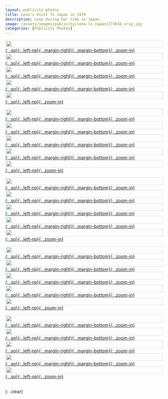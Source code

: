 ```yaml
---
layout: publicity-photos
title: Lena's Visit To Japan in 1974
description: Lena during her time in Japan.
image: /assets/images/publicity/lena-ln-japan/273634_orig.jpg
categories: [Publicity Photos]
---
```


[![](/assets/images/publicity/lena-ln-japan/273634_orig.jpg){: .sq}{: .left-np}{: .margin-right}{: .margin-bottom}{: .zoom-in}](/assets/images/publicity/lena-ln-japan/273634_orig.jpg)
[![](/assets/images/publicity/lena-ln-japan/4016196_orig.jpg){: .sq}{: .left-np}{: .margin-right}{: .margin-bottom}{: .zoom-in}](/assets/images/publicity/lena-ln-japan/4016196_orig.jpg)
[![](/assets/images/publicity/lena-ln-japan/5494265_orig.jpg){: .sq}{: .left-np}{: .margin-right}{: .margin-bottom}{: .zoom-in}](/assets/images/publicity/lena-ln-japan/5494265_orig.jpg)
[![](/assets/images/publicity/lena-ln-japan/1077767_orig.jpg){: .sq}{: .left-np}{: .margin-right}{: .margin-bottom}{: .zoom-in}](/assets/images/publicity/lena-ln-japan/1077767_orig.jpg)
[![](/assets/images/publicity/lena-ln-japan/1639392_orig.jpg){: .sq}{: .left-np}{: .zoom-in}](/assets/images/publicity/lena-ln-japan/1639392_orig.jpg)

[![](/assets/images/publicity/lena-ln-japan/2083413_orig.jpg){: .sq}{: .left-np}{: .margin-right}{: .margin-bottom}{: .zoom-in}](/assets/images/publicity/lena-ln-japan/2083413_orig.jpg)
[![](/assets/images/publicity/lena-ln-japan/8603196_orig.jpg){: .sq}{: .left-np}{: .margin-right}{: .margin-bottom}{: .zoom-in}](/assets/images/publicity/lena-ln-japan/8603196_orig.jpg)
[![](/assets/images/publicity/lena-ln-japan/19456_orig.jpg){: .sq}{: .left-np}{: .margin-right}{: .margin-bottom}{: .zoom-in}](/assets/images/publicity/lena-ln-japan/19456_orig.jpg)
[![](/assets/images/publicity/lena-ln-japan/8262756_orig.jpg){: .sq}{: .left-np}{: .margin-right}{: .margin-bottom}{: .zoom-in}](/assets/images/publicity/lena-ln-japan/8262756_orig.jpg)
[![](/assets/images/publicity/lena-ln-japan/3627835_orig.jpg){: .sq}{: .left-np}{: .zoom-in}](/assets/images/publicity/lena-ln-japan/3627835_orig.jpg)

[![](/assets/images/publicity/lena-ln-japan/5865910_orig.jpg){: .sq}{: .left-np}{: .margin-right}{: .margin-bottom}{: .zoom-in}](/assets/images/publicity/lena-ln-japan/5865910_orig.jpg)
[![](/assets/images/publicity/lena-ln-japan/5579579_orig.jpg){: .sq}{: .left-np}{: .margin-right}{: .margin-bottom}{: .zoom-in}](/assets/images/publicity/lena-ln-japan/5579579_orig.jpg)
[![](/assets/images/publicity/lena-ln-japan/4674131_orig.jpg){: .sq}{: .left-np}{: .margin-right}{: .margin-bottom}{: .zoom-in}](/assets/images/publicity/lena-ln-japan/4674131_orig.jpg)
[![](/assets/images/publicity/lena-ln-japan/9779505_orig.jpg){: .sq}{: .left-np}{: .margin-right}{: .margin-bottom}{: .zoom-in}](/assets/images/publicity/lena-ln-japan/9779505_orig.jpg)
[![](/assets/images/publicity/lena-ln-japan/8973209_orig.jpg){: .sq}{: .left-np}{: .zoom-in}](/assets/images/publicity/lena-ln-japan/8973209_orig.jpg)

[![](/assets/images/publicity/lena-ln-japan/2704402_orig.jpg){: .sq}{: .left-np}{: .margin-right}{: .margin-bottom}{: .zoom-in}](/assets/images/publicity/lena-ln-japan/2704402_orig.jpg)
[![](/assets/images/publicity/lena-ln-japan/7651271_orig.jpg){: .sq}{: .left-np}{: .margin-right}{: .margin-bottom}{: .zoom-in}](/assets/images/publicity/lena-ln-japan/7651271_orig.jpg)
[![](/assets/images/publicity/lena-ln-japan/2040682_orig.jpg){: .sq}{: .left-np}{: .margin-right}{: .margin-bottom}{: .zoom-in}](/assets/images/publicity/lena-ln-japan/2040682_orig.jpg)
[![](/assets/images/publicity/lena-ln-japan/6779488_orig.jpg){: .sq}{: .left-np}{: .margin-right}{: .margin-bottom}{: .zoom-in}](/assets/images/publicity/lena-ln-japan/6779488_orig.jpg)
[![](/assets/images/publicity/lena-ln-japan/6998696_orig.jpg){: .sq}{: .left-np}{: .zoom-in}](/assets/images/publicity/lena-ln-japan/6998696_orig.jpg)

[![](/assets/images/publicity/lena-ln-japan/2492428_orig.jpg){: .sq}{: .left-np}{: .margin-right}{: .margin-bottom}{: .zoom-in}](/assets/images/publicity/lena-ln-japan/2492428_orig.jpg)
[![](/assets/images/publicity/lena-ln-japan/5088993_orig.jpg){: .sq}{: .left-np}{: .margin-right}{: .margin-bottom}{: .zoom-in}](/assets/images/publicity/lena-ln-japan/5088993_orig.jpg)
[![](/assets/images/publicity/lena-ln-japan/2742556_orig.jpg){: .sq}{: .left-np}{: .margin-right}{: .margin-bottom}{: .zoom-in}](/assets/images/publicity/lena-ln-japan/2742556_orig.jpg)
[![](/assets/images/publicity/lena-ln-japan/1676942_orig.jpg){: .sq}{: .left-np}{: .margin-right}{: .margin-bottom}{: .zoom-in}](/assets/images/publicity/lena-ln-japan/1676942_orig.jpg)
[![](/assets/images/publicity/lena-ln-japan/4669648_orig.jpg){: .sq}{: .left-np}{: .zoom-in}](/assets/images/publicity/lena-ln-japan/4669648_orig.jpg)

<br />{: .clear}

<style>
.margin-right {margin-right:10px;}
.margin-bottom {margin-bottom:10px;}
.sq {width:132px; height:132px; object-fit: cover;}

.gap {margin-bottom:10px;}
img {display: block; margin-left: auto; margin-right: auto; border: solid rgba(0,0,0,0.13) 1px; padding: 3px;}
</style>

